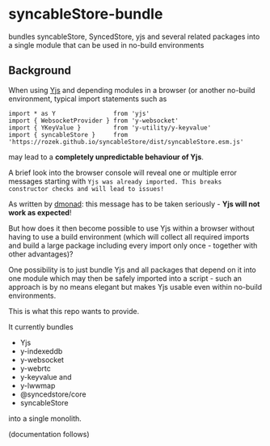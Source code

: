 # syncableStore-bundle #

bundles syncableStore, SyncedStore, yjs and several related packages into a single module that can be used in no-build environments

## Background ##

When using [Yjs](https://github.com/yjs/yjs) and depending modules in a browser (or another no-build environment, typical import statements such as

```
import * as Y                from 'yjs'
import { WebsocketProvider } from 'y-websocket'
import { YKeyValue }         from 'y-utility/y-keyvalue'
import { syncableStore }     from 'https://rozek.github.io/syncableStore/dist/syncableStore.esm.js'
```

may lead to a **completely unpredictable behaviour of Yjs**.

A brief look into the browser console will reveal one or multiple error messages starting with `Yjs was already imported. This breaks constructor checks and will lead to issues!`

As written by [dmonad](https://github.com/dmonad): this message has to be taken seriously - **Yjs will not work as expected**!

But how does it then become possible to use Yjs within a browser without having to use a build environment (which will collect all required imports and build a large package including every import only once - together with other advantages)?

One possibility is to just bundle Yjs and all packages that depend on it into one module which may then be safely imported into a script - such an approach is by no means elegant but makes Yjs usable even within no-build environments.

This is what this repo wants to provide.

It currently bundles

* Yjs
* y-indexeddb
* y-websocket
* y-webrtc
* y-keyvalue and
* y-lwwmap
* @syncedstore/core
* syncableStore

into a single monolith.



(documentation follows)

